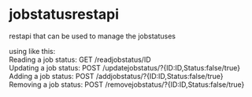 # jobstatusrestapi
restapi that can be used to manage the jobstatuses

using like this: \
Reading a job status: GET /readjobstatus/ID \
Updating a job status: POST /updatejobstatus/?{ID:ID,Status:false/true} \
Adding a job status: POST /addjobstatus/?{ID:ID,Status:false/true} \
Removing a job status: POST /removejobstatus/?{ID:ID,Status:false/true}
